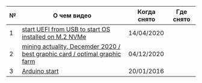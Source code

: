 | № | О чем видео | Когда снято | Где снято |
|---|-------------|-------------|-----------|
1 | [start UEFI from USB to start OS installed on M.2 NVMe](https://www.youtube.com/watch?v=gVUdeBDi0lk) | 14/04/2020
2 | [mining actuality, Decemder 2020 / best graphic card / optimal graphic farm](https://www.youtube.com/watch?v=bskJVRPBGME) | 04/12/2020
3 | [Arduino start](https://www.youtube.com/watch?v=ZbAqbnkv8WM) | 20/01/2016
